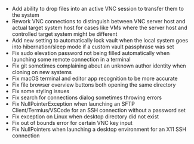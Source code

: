 - Add ability to drop files into an active VNC session to transfer them to the system
- Rework VNC connections to distinguish between VNC server host and actual target system host for cases like VMs where the server host and controlled target system might be different
- Add new setting to automatically lock vault when the local system goes into hibernation/sleep mode if a custom vault passphrase was set
- Fix sudo elevation password not being filled automatically when launching some remote connection in a terminal
- Fix git sometimes complaining about an unknown author identity when cloning on new systems
- Fix macOS terminal and editor app recognition to be more accurate
- Fix file browser overview buttons both opening the same directory
- Fix some styling issues
- Fix search for connections dialog sometimes throwing errors
- Fix NullPointerException when launching an SFTP Client/Termius/VSCode for an SSH connection without a password set
- Fix exception on Linux when desktop directory did not exist
- Fix out of bounds error for certain VNC key input
- Fix NullPointers when launching a desktop environment for an X11 SSH connection
